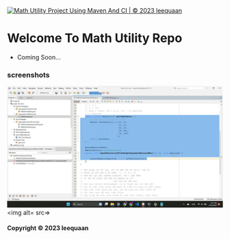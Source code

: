 [![Math Utility Project Using Maven And CI | © 2023 leequaan](https://github.com/leequaan/math-util-mvn/actions/workflows/math-util-ci.yml/badge.svg)](https://github.com/leequaan/math-util-mvn/actions/workflows/math-util-ci.yml)

# Welcome To Math Utility Repo

* Coming Soon...

### screenshots
![DDT source with JUnit](https://github.com/leequaan/math-util-mvn/blob/main/screenshots/DDT%20source%20with%20JUnit.png) 
<img alt= src=>

#### Copyright &#169; 2023 leequaan